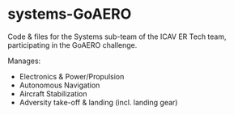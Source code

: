 # systems-GoAERO
Code &amp; files for the Systems sub-team of the ICAV ER Tech team, participating in the GoAERO challenge.

Manages:
  - Electronics & Power/Propulsion
  - Autonomous Navigation
  - Aircraft Stabilization
  - Adversity take-off & landing (incl. landing gear)
